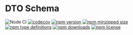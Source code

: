 # DTO Schema

![Node CI](https://github.com/umidbekkarimov/dto-schema/workflows/Node%20CI/badge.svg?branch=master)
[![codecov](https://codecov.io/gh/umidbekkarimov/dto-schema/branch/master/graph/badge.svg)](https://codecov.io/gh/umidbekkarimov/dto-schema)
[![npm version](https://img.shields.io/npm/v/dto-schema.svg)](https://npmjs.com/dto-schema)
[![npm minzipped size](https://img.shields.io/bundlephobia/minzip/dto-schema.svg)](https://bundlephobia.com/result?p=dto-schema)
[![npm type definitions](https://img.shields.io/npm/types/dto-schema.svg)](https://npmjs.com/dto-schema)
[![npm downloads](https://img.shields.io/npm/dm/dto-schema.svg)](https://npmjs.com/dto-schema)
[![npm license](https://img.shields.io/npm/l/dto-schema.svg)](https://npmjs.com/dto-schema)
